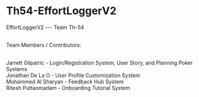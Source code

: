 # Th54-EffortLoggerV2

EffortLoggerV2 --- Team Th-54 <br/><br/>

Team Members / Contributors: <br/><br/>

Jarrett Gilpatric      - Login/Registration System, User Story, and Planning Poker Systems <br/>
Jonathan De La O       - User Profile Customization System <br/>
Mohammed Al Sharyan    - Feedback Hub System<br/>
Ritesh Puttanmadam     - Onboarding Tutorial System<br/>
